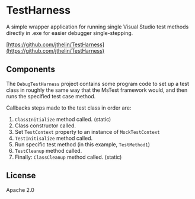 # TestHarness

A simple wrapper application for running single Visual Studio test methods directly in .exe for easier debugger single-stepping.

[https://github.com/jthelin/TestHarness](https://github.com/jthelin/TestHarness)


## Components

The `DebugTestHarness` project contains some program code to set up a test class in roughly the same way that the MsTest framework would, and then runs the specified test case method.

Callbacks steps made to the test class in order are:

1. `ClassInitialize` method called. (static)
2. Class constructor called.
3. Set `TestContext` property to an instance of `MockTestContext`
4. `TestInitisalize` method called.
5. Run specific test method (in this example, `TestMethod1`)
6. `TestCleanup` method called.
7. Finally: `ClassCleanup` method called. (static)

## License

Apache 2.0
